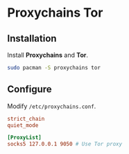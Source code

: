# Proxychains Tor

## Installation
Install **Proxychains** and **Tor**.  
```sh
sudo pacman -S proxychains tor
```

## Configure
Modify `/etc/proxychains.conf`.
```conf
strict_chain
quiet_mode

[ProxyList]
socks5 127.0.0.1 9050 # Use Tor proxy
```